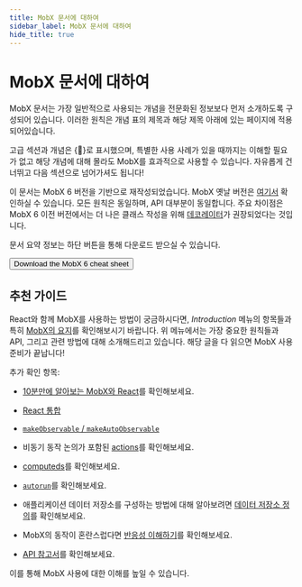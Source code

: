 ```yaml
---
title: MobX 문서에 대하여
sidebar_label: MobX 문서에 대하여
hide_title: true
---
```


<script async type="text/javascript" src="//cdn.carbonads.com/carbon.js?serve=CEBD4KQ7&placement=mobxjsorg" id="_carbonads_js"></script>

# MobX 문서에 대하여

MobX 문서는 가장 일반적으로 사용되는 개념을 전문화된 정보보다 먼저 소개하도록 구성되어 있습니다.
이러한 원칙은 개념 표의 제목과 해당 제목 아래에 있는 페이지에 적용되어있습니다.

고급 섹션과 개념은 {🚀}로 표시했으며, 특별한 사용 사례가 있을 때까지는 이해할 필요가 없고 해당 개념에 대해 몰라도 MobX를 효과적으로 사용할 수 있습니다. 자유롭게 건너뛰고 다음 섹션으로 넘어가셔도 됩니다!

이 문서는 MobX 6 버전을 기반으로 재작성되었습니다. MobX 옛날 버전은 [여기서](https://github.com/mobxjs/mobx/tree/mobx4and5/docs) 확인하실 수 있습니다.
모든 원칙은 동일하며, API 대부분이 동일합니다. 주요 차이점은 MobX 6 이전 버전에서는 더 나은 클래스 작성을 위해 [데코레이터](https://github.com/mobxjs/mobx/blob/mobx4and5/docs/best/decorators.md)가 권장되었다는 것입니다.

문서 요약 정보는 하단 버튼을 통해 다운로드 받으실 수 있습니다.

<div class="cheat"><a href="https://gum.co/fSocU"><button title="Download the MobX 6 cheat sheet and sponsor the project">Download the MobX 6 cheat sheet</button></a></div>

## 추천 가이드

React와 함께 MobX를 사용하는 방법이 궁금하시다면, _Introduction_ 메뉴의 항목들과 특히 [MobX의 요지](the-gist-of-mobx.md)를 확인해보시기 바랍니다.
위 메뉴에서는 가장 중요한 원칙들과 API, 그리고 관련 방법에 대해 소개해드리고 있습니다.
해당 글을 다 읽으면 MobX 사용 준비가 끝납니다!

추가 확인 항목:

-   [10분만에 알아보는 MobX와 React](https://ko.mobx.js.org/getting-started.html)를 확인해보세요.

-   [React 통합](react-integration.md)

-   [`makeObservable` / `makeAutoObservable`](observable-state.md)

-   비동기 동작 논의가 포함된 [actions](actions.md)를 확인해보세요.

-   [computeds](computeds.md)를 확인해보세요.

-   [`autorun`](reactions.md#autorun)를 확인해보세요.

-   애플리케이션 데이터 저장소를 구성하는 방법에 대해 알아보려면 [데이터 저장소 정의](defining-data-stores.md)를 확인해보세요.

-   MobX의 동작이 혼란스럽다면 [반응성 이해하기](understanding-reactivity.md)를 확인해보세요.

-   [API 참고서](api.md)를 확인해보세요.

이를 통해 MobX 사용에 대한 이해를 높일 수 있습니다.
